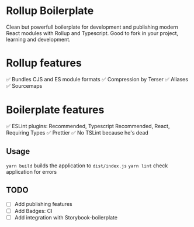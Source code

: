# Rollup Boilerplate

Clean but powerfull boilerplate for development and publishing modern React modules with Rollup and Typescript. Good to fork in your project, learning and development.

# Rollup features

✅ Bundles CJS and ES module formats
✅ Compression by Terser
✅ Aliases
✅ Sourcemaps

# Boilerplate features

✅ ESLint plugins: Recommended, Typescript Recommended, React, Requiring Types
✅ Prettier
✅ No TSLint because he's dead

## Usage

`yarn build` builds the application to `dist/index.js`
`yarn lint` check application for errors

## TODO

- [ ] Add publishing features
- [ ] Add Badges: CI
- [ ] Add integration with Storybook-boilerplate
